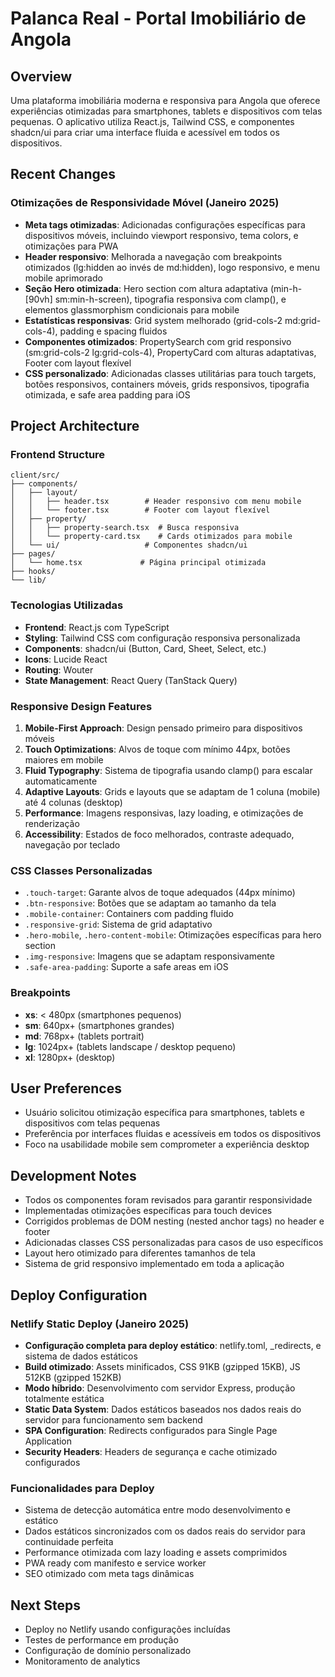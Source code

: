 # Palanca Real - Portal Imobiliário de Angola

## Overview
Uma plataforma imobiliária moderna e responsiva para Angola que oferece experiências otimizadas para smartphones, tablets e dispositivos com telas pequenas. O aplicativo utiliza React.js, Tailwind CSS, e componentes shadcn/ui para criar uma interface fluida e acessível em todos os dispositivos.

## Recent Changes

### Otimizações de Responsividade Móvel (Janeiro 2025)
- **Meta tags otimizadas**: Adicionadas configurações específicas para dispositivos móveis, incluindo viewport responsivo, tema colors, e otimizações para PWA
- **Header responsivo**: Melhorada a navegação com breakpoints otimizados (lg:hidden ao invés de md:hidden), logo responsivo, e menu mobile aprimorado
- **Seção Hero otimizada**: Hero section com altura adaptativa (min-h-[90vh] sm:min-h-screen), tipografia responsiva com clamp(), e elementos glassmorphism condicionais para mobile
- **Estatísticas responsivas**: Grid system melhorado (grid-cols-2 md:grid-cols-4), padding e spacing fluidos
- **Componentes otimizados**: PropertySearch com grid responsivo (sm:grid-cols-2 lg:grid-cols-4), PropertyCard com alturas adaptativas, Footer com layout flexível
- **CSS personalizado**: Adicionadas classes utilitárias para touch targets, botões responsivos, containers móveis, grids responsivos, tipografia otimizada, e safe area padding para iOS

## Project Architecture

### Frontend Structure
```
client/src/
├── components/
│   ├── layout/
│   │   ├── header.tsx        # Header responsivo com menu mobile
│   │   └── footer.tsx        # Footer com layout flexível
│   ├── property/
│   │   ├── property-search.tsx  # Busca responsiva
│   │   └── property-card.tsx    # Cards otimizados para mobile
│   └── ui/                   # Componentes shadcn/ui
├── pages/
│   └── home.tsx             # Página principal otimizada
├── hooks/
└── lib/
```

### Tecnologias Utilizadas
- **Frontend**: React.js com TypeScript
- **Styling**: Tailwind CSS com configuração responsiva personalizada
- **Components**: shadcn/ui (Button, Card, Sheet, Select, etc.)
- **Icons**: Lucide React
- **Routing**: Wouter
- **State Management**: React Query (TanStack Query)

### Responsive Design Features
1. **Mobile-First Approach**: Design pensado primeiro para dispositivos móveis
2. **Touch Optimizations**: Alvos de toque com mínimo 44px, botões maiores em mobile
3. **Fluid Typography**: Sistema de tipografia usando clamp() para escalar automaticamente
4. **Adaptive Layouts**: Grids e layouts que se adaptam de 1 coluna (mobile) até 4 colunas (desktop)
5. **Performance**: Imagens responsivas, lazy loading, e otimizações de renderização
6. **Accessibility**: Estados de foco melhorados, contraste adequado, navegação por teclado

### CSS Classes Personalizadas
- `.touch-target`: Garante alvos de toque adequados (44px mínimo)
- `.btn-responsive`: Botões que se adaptam ao tamanho da tela
- `.mobile-container`: Containers com padding fluido
- `.responsive-grid`: Sistema de grid adaptativo
- `.hero-mobile`, `.hero-content-mobile`: Otimizações específicas para hero section
- `.img-responsive`: Imagens que se adaptam responsivamente
- `.safe-area-padding`: Suporte a safe areas em iOS

### Breakpoints
- **xs**: < 480px (smartphones pequenos)
- **sm**: 640px+ (smartphones grandes)
- **md**: 768px+ (tablets portrait)
- **lg**: 1024px+ (tablets landscape / desktop pequeno)
- **xl**: 1280px+ (desktop)

## User Preferences
- Usuário solicitou otimização específica para smartphones, tablets e dispositivos com telas pequenas
- Preferência por interfaces fluidas e acessíveis em todos os dispositivos
- Foco na usabilidade mobile sem comprometer a experiência desktop

## Development Notes
- Todos os componentes foram revisados para garantir responsividade
- Implementadas otimizações específicas para touch devices
- Corrigidos problemas de DOM nesting (nested anchor tags) no header e footer
- Adicionadas classes CSS personalizadas para casos de uso específicos
- Layout hero otimizado para diferentes tamanhos de tela
- Sistema de grid responsivo implementado em toda a aplicação

## Deploy Configuration

### Netlify Static Deploy (Janeiro 2025)
- **Configuração completa para deploy estático**: netlify.toml, _redirects, e sistema de dados estáticos
- **Build otimizado**: Assets minificados, CSS 91KB (gzipped 15KB), JS 512KB (gzipped 152KB) 
- **Modo híbrido**: Desenvolvimento com servidor Express, produção totalmente estática
- **Static Data System**: Dados estáticos baseados nos dados reais do servidor para funcionamento sem backend
- **SPA Configuration**: Redirects configurados para Single Page Application
- **Security Headers**: Headers de segurança e cache otimizado configurados

### Funcionalidades para Deploy
- Sistema de detecção automática entre modo desenvolvimento e estático
- Dados estáticos sincronizados com os dados reais do servidor para continuidade perfeita
- Performance otimizada com lazy loading e assets comprimidos
- PWA ready com manifesto e service worker
- SEO otimizado com meta tags dinâmicas

## Next Steps
- Deploy no Netlify usando configurações incluídas
- Testes de performance em produção
- Configuração de domínio personalizado
- Monitoramento de analytics